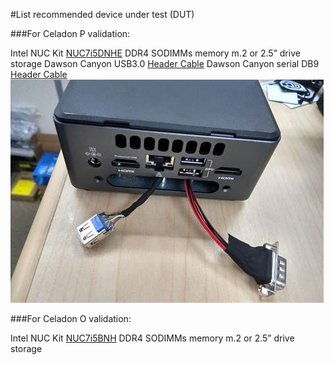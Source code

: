 #List recommended device under test (DUT)

###For Celadon P validation:

Intel NUC Kit [NUC7i5DNHE](https://www.intel.com/content/www/us/en/products/boards-kits/nuc/kits/nuc7i5dnhe.html)
DDR4 SODIMMs memory
m.2 or 2.5” drive storage
Dawson Canyon USB3.0 [Header Cable](https://www.gorite.com/dawson-canyon-usb-3-0-female-to-10-pin-header-cable)
Dawson Canyon serial DB9 [Header Cable](https://www.gorite.com/serial-db9-header-cable-for-nuc-dawson-canyon)
![Assembly](img/nuc_assembly_picture.png)

###For Celadon O validation:

Intel NUC Kit [NUC7i5BNH](https://www.intel.com/content/www/us/en/products/boards-kits/nuc/kits/nuc7i5bnh.html)
DDR4 SODIMMs memory
m.2 or 2.5” drive storage
